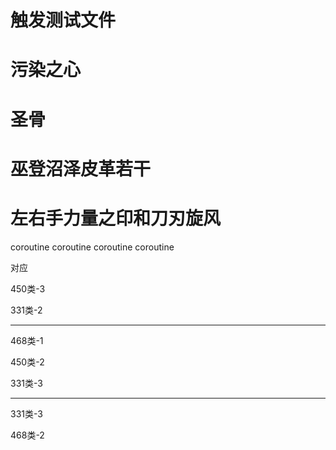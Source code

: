# 触发测试文件

# 污染之心
# 圣骨
# 巫登沼泽皮革若干
# 左右手力量之印和刀刃旋风

coroutine coroutine
coroutine coroutine

对应

450类-3

331类-2

---

468类-1

450类-2

331类-3

---

331类-3

468类-2